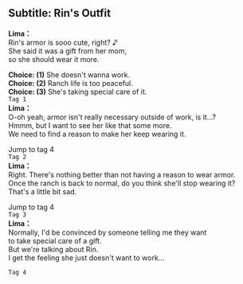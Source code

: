 # 

  
## Subtitle: Rin's Outfit
  
**Lima：**  
Rin's armor is sooo cute, right? ♪  
She said it was a gift from her mom,  
so she should wear it more.  
  
**Choice: (1)**  She doesn't wanna work.  
**Choice: (2)**  Ranch life is too peaceful.  
**Choice: (3)**  She's taking special care of it.  
`Tag 1`  
**Lima：**  
O-oh yeah, armor isn't really necessary outside of work, is it...?  
Hmmm, but I want to see her like that some more.  
We need to find a reason to make her keep wearing it.  
  
Jump to tag 4  
`Tag 2`  
**Lima：**  
Right. There's nothing better than not having a reason to wear armor.  
Once the ranch is back to normal, do you think she'll stop wearing it?  
That's a little bit sad.  
  
Jump to tag 4  
`Tag 3`  
**Lima：**  
Normally, I'd be convinced by someone telling me they want  
to take special care of a gift.  
But we're talking about Rin.  
I get the feeling she just doesn't want to work...  
  
`Tag 4`  
